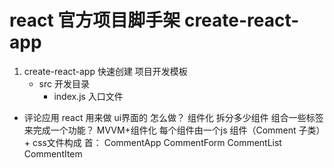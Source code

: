 # react 官方项目脚手架 create-react-app

1. create-react-app 快速创建 项目开发模板
    - src 开发目录
        - index.js 入口文件


- 评论应用   react 用来做  ui界面的
    怎么做？ 组件化
    拆分多少组件  组合一些标签来完成一个功能？  MVVM+组件化
    每个组件由一个js 组件（Comment 子类）+ css文件构成
    首： CommentApp
            CommentForm
            CommentList
                CommentItem

